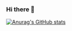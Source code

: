 ### Hi there 👋

[![Anurag's GitHub stats](https://github-readme-stats.vercel.app/api?username=antonis-zisis&count_private=true)](https://github.com/anuraghazra/github-readme-stats)

<!--
**antonis-zisis/antonis-zisis** is a ✨ _special_ ✨ repository because its `README.md` (this file) appears on your GitHub profile.

Here are some ideas to get you started:

- 🔭 I’m currently working on ...
- 🌱 I’m currently learning ...
- 👯 I’m looking to collaborate on ...
- 🤔 I’m looking for help with ...
- 💬 Ask me about ...
- 📫 How to reach me: ...
- 😄 Pronouns: ...
- ⚡ Fun fact: ...
-->
